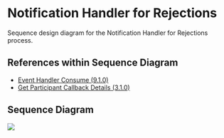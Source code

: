 # Notification Handler for Rejections

Sequence design diagram for the Notification Handler for Rejections process.

## References within Sequence Diagram

* [Event Handler Consume (9.1.0)](9.1.0-event-handler-placeholder.md)
* [Get Participant Callback Details (3.1.0)](../central-ledger/admin-operations/3.1.0-post-participant-callback-details.md)

## Sequence Diagram

![]("mojaloop-technical-overview/central-event-processor/assets/diagrams/sequence/seq-notification-reject-5.1.1.plantuml")

